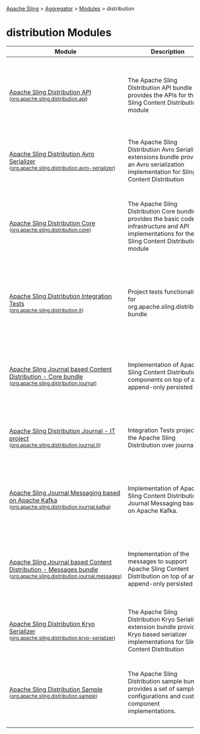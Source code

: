[Apache Sling](https://sling.apache.org) > [Aggregator](https://github.com/apache/sling-aggregator/) > [Modules](https://github.com/apache/sling-aggregator/blob/master/docs/modules.md) > distribution
# distribution Modules

| Module | Description | Module&nbsp;Status | Pull&nbsp;Requests |
|---    |---    |---    |---    |
| [Apache Sling Distribution API](https://github.com/apache/sling-org-apache-sling-distribution-api) <br/> <small>([org.apache.sling.distribution.api](https://search.maven.org/#search%7Cga%7C1%7Cg%3A%22org.apache.sling%22%20a%3A%22org.apache.sling.distribution.apiD%22))</small> |          The Apache Sling Distribution API bundle provides the APIs for the Sling Content Distribution module      | &#32;[![Build Status](https://ci-builds.apache.org/job/Sling/job/modules/job/sling-org-apache-sling-distribution-api/job/master/badge/icon)](https://ci-builds.apache.org/job/Sling/job/modules/job/sling-org-apache-sling-distribution-api/job/master/)&#32;[![Test Status](https://img.shields.io/jenkins/tests.svg?jobUrl=https://ci-builds.apache.org/job/Sling/job/modules/job/sling-org-apache-sling-distribution-api/job/master/)](https://ci-builds.apache.org/job/Sling/job/modules/job/sling-org-apache-sling-distribution-api/job/master/test/?width=800&height=600)&#32;[![Coverage](https://sonarcloud.io/api/project_badges/measure?project=apache_sling-org-apache-sling-distribution-api&metric=coverage)](https://sonarcloud.io/dashboard?id=apache_sling-org-apache-sling-distribution-api)&#32;[![Sonarcloud Status](https://sonarcloud.io/api/project_badges/measure?project=apache_sling-org-apache-sling-distribution-api&metric=alert_status)](https://sonarcloud.io/dashboard?id=apache_sling-org-apache-sling-distribution-api)&#32;[![JavaDoc](https://www.javadoc.io/badge/org.apache.sling/org.apache.sling.distribution.api.svg)](https://www.javadoc.io/doc/org.apache.sling/org-apache-sling-distribution-api)&#32;[![Maven Central](https://maven-badges.herokuapp.com/maven-central/org.apache.sling/org.apache.sling.distribution.api/badge.svg)](https://search.maven.org/#search%7Cga%7C1%7Cg%3A%22org.apache.sling%22%20a%3A%22org.apache.sling.distribution.api%22)&#32;[![Contrib](https://sling.apache.org/badges/status-contrib.svg)](https://github.com/apache/sling-aggregator/blob/master/docs/status/contrib.md)&#32;[![distribution](https://sling.apache.org/badges/group-distribution.svg)](https://github.com/apache/sling-aggregator/blob/master/docs/groups/distribution.md) | &#32;[![Pull Requests](https://img.shields.io/github/issues-pr/apache/sling-org-apache-sling-distribution-api.svg)](https://github.com/apache/sling-org-apache-sling-distribution-api/pulls) |
| [Apache Sling Distribution Avro Serializer](https://github.com/apache/sling-org-apache-sling-distribution-avro-serializer) <br/> <small>([org.apache.sling.distribution.avro-serializer](https://search.maven.org/#search%7Cga%7C1%7Cg%3A%22org.apache.sling%22%20a%3A%22org.apache.sling.distribution.avro-serializerD%22))</small> |          The Apache Sling Distribution Avro Serializer extensions bundle provides an Avro serialization implementation for Sling Content Distribution      | &#32;[![Build Status](https://ci-builds.apache.org/job/Sling/job/modules/job/sling-org-apache-sling-distribution-avro-serializer/job/master/badge/icon)](https://ci-builds.apache.org/job/Sling/job/modules/job/sling-org-apache-sling-distribution-avro-serializer/job/master/)&#32;[![Test Status](https://img.shields.io/jenkins/tests.svg?jobUrl=https://ci-builds.apache.org/job/Sling/job/modules/job/sling-org-apache-sling-distribution-avro-serializer/job/master/)](https://ci-builds.apache.org/job/Sling/job/modules/job/sling-org-apache-sling-distribution-avro-serializer/job/master/test/?width=800&height=600)&#32;[![Coverage](https://sonarcloud.io/api/project_badges/measure?project=apache_sling-org-apache-sling-distribution-avro-serializer&metric=coverage)](https://sonarcloud.io/dashboard?id=apache_sling-org-apache-sling-distribution-avro-serializer)&#32;[![Sonarcloud Status](https://sonarcloud.io/api/project_badges/measure?project=apache_sling-org-apache-sling-distribution-avro-serializer&metric=alert_status)](https://sonarcloud.io/dashboard?id=apache_sling-org-apache-sling-distribution-avro-serializer)&#32;[![Contrib](https://sling.apache.org/badges/status-contrib.svg)](https://github.com/apache/sling-aggregator/blob/master/docs/status/contrib.md)&#32;[![distribution](https://sling.apache.org/badges/group-distribution.svg)](https://github.com/apache/sling-aggregator/blob/master/docs/groups/distribution.md) | &#32;[![Pull Requests](https://img.shields.io/github/issues-pr/apache/sling-org-apache-sling-distribution-avro-serializer.svg)](https://github.com/apache/sling-org-apache-sling-distribution-avro-serializer/pulls) |
| [Apache Sling Distribution Core](https://github.com/apache/sling-org-apache-sling-distribution-core) <br/> <small>([org.apache.sling.distribution.core](https://search.maven.org/#search%7Cga%7C1%7Cg%3A%22org.apache.sling%22%20a%3A%22org.apache.sling.distribution.coreD%22))</small> |          The Apache Sling Distribution Core bundle provides the basic code infrastructure and API implementations for the         Sling Content Distribution module      | &#32;[![Build Status](https://ci-builds.apache.org/job/Sling/job/modules/job/sling-org-apache-sling-distribution-core/job/master/badge/icon)](https://ci-builds.apache.org/job/Sling/job/modules/job/sling-org-apache-sling-distribution-core/job/master/)&#32;[![Test Status](https://img.shields.io/jenkins/tests.svg?jobUrl=https://ci-builds.apache.org/job/Sling/job/modules/job/sling-org-apache-sling-distribution-core/job/master/)](https://ci-builds.apache.org/job/Sling/job/modules/job/sling-org-apache-sling-distribution-core/job/master/test/?width=800&height=600)&#32;[![Coverage](https://sonarcloud.io/api/project_badges/measure?project=apache_sling-org-apache-sling-distribution-core&metric=coverage)](https://sonarcloud.io/dashboard?id=apache_sling-org-apache-sling-distribution-core)&#32;[![Sonarcloud Status](https://sonarcloud.io/api/project_badges/measure?project=apache_sling-org-apache-sling-distribution-core&metric=alert_status)](https://sonarcloud.io/dashboard?id=apache_sling-org-apache-sling-distribution-core)&#32;[![JavaDoc](https://www.javadoc.io/badge/org.apache.sling/org.apache.sling.distribution.core.svg)](https://www.javadoc.io/doc/org.apache.sling/org-apache-sling-distribution-core)&#32;[![Maven Central](https://maven-badges.herokuapp.com/maven-central/org.apache.sling/org.apache.sling.distribution.core/badge.svg)](https://search.maven.org/#search%7Cga%7C1%7Cg%3A%22org.apache.sling%22%20a%3A%22org.apache.sling.distribution.core%22)&#32;[![Contrib](https://sling.apache.org/badges/status-contrib.svg)](https://github.com/apache/sling-aggregator/blob/master/docs/status/contrib.md)&#32;[![distribution](https://sling.apache.org/badges/group-distribution.svg)](https://github.com/apache/sling-aggregator/blob/master/docs/groups/distribution.md) | &#32;[![Pull Requests](https://img.shields.io/github/issues-pr/apache/sling-org-apache-sling-distribution-core.svg)](https://github.com/apache/sling-org-apache-sling-distribution-core/pulls) |
| [Apache Sling Distribution Integration Tests](https://github.com/apache/sling-org-apache-sling-distribution-it) <br/> <small>([org.apache.sling.distribution.it](https://search.maven.org/#search%7Cga%7C1%7Cg%3A%22org.apache.sling%22%20a%3A%22org.apache.sling.distribution.itD%22))</small> |          Project tests functionality for org.apache.sling.distribution bundle      | &#32;[![Build Status](https://ci-builds.apache.org/job/Sling/job/modules/job/sling-org-apache-sling-distribution-it/job/master/badge/icon)](https://ci-builds.apache.org/job/Sling/job/modules/job/sling-org-apache-sling-distribution-it/job/master/)&#32;[![Test Status](https://img.shields.io/jenkins/tests.svg?jobUrl=https://ci-builds.apache.org/job/Sling/job/modules/job/sling-org-apache-sling-distribution-it/job/master/)](https://ci-builds.apache.org/job/Sling/job/modules/job/sling-org-apache-sling-distribution-it/job/master/test/?width=800&height=600)&#32;[![Coverage](https://sonarcloud.io/api/project_badges/measure?project=apache_sling-org-apache-sling-distribution-it&metric=coverage)](https://sonarcloud.io/dashboard?id=apache_sling-org-apache-sling-distribution-it)&#32;[![Sonarcloud Status](https://sonarcloud.io/api/project_badges/measure?project=apache_sling-org-apache-sling-distribution-it&metric=alert_status)](https://sonarcloud.io/dashboard?id=apache_sling-org-apache-sling-distribution-it)&#32;[![JavaDoc](https://www.javadoc.io/badge/org.apache.sling/org.apache.sling.distribution.it.svg)](https://www.javadoc.io/doc/org.apache.sling/org-apache-sling-distribution-it)&#32;[![Maven Central](https://maven-badges.herokuapp.com/maven-central/org.apache.sling/org.apache.sling.distribution.it/badge.svg)](https://search.maven.org/#search%7Cga%7C1%7Cg%3A%22org.apache.sling%22%20a%3A%22org.apache.sling.distribution.it%22)&#32;[![Contrib](https://sling.apache.org/badges/status-contrib.svg)](https://github.com/apache/sling-aggregator/blob/master/docs/status/contrib.md)&#32;[![distribution](https://sling.apache.org/badges/group-distribution.svg)](https://github.com/apache/sling-aggregator/blob/master/docs/groups/distribution.md) | &#32;[![Pull Requests](https://img.shields.io/github/issues-pr/apache/sling-org-apache-sling-distribution-it.svg)](https://github.com/apache/sling-org-apache-sling-distribution-it/pulls) |
| [Apache Sling Journal based Content Distribution - Core bundle](https://github.com/apache/sling-org-apache-sling-distribution-journal) <br/> <small>([org.apache.sling.distribution.journal](https://search.maven.org/#search%7Cga%7C1%7Cg%3A%22org.apache.sling%22%20a%3A%22org.apache.sling.distribution.journalD%22))</small> | Implementation of Apache Sling Content Distribution components on top of an append-only persisted log | &#32;[![Build Status](https://ci-builds.apache.org/job/Sling/job/modules/job/sling-org-apache-sling-distribution-journal/job/master/badge/icon)](https://ci-builds.apache.org/job/Sling/job/modules/job/sling-org-apache-sling-distribution-journal/job/master/)&#32;[![Test Status](https://img.shields.io/jenkins/tests.svg?jobUrl=https://ci-builds.apache.org/job/Sling/job/modules/job/sling-org-apache-sling-distribution-journal/job/master/)](https://ci-builds.apache.org/job/Sling/job/modules/job/sling-org-apache-sling-distribution-journal/job/master/test/?width=800&height=600)&#32;[![Coverage](https://sonarcloud.io/api/project_badges/measure?project=apache_sling-org-apache-sling-distribution-journal&metric=coverage)](https://sonarcloud.io/dashboard?id=apache_sling-org-apache-sling-distribution-journal)&#32;[![Sonarcloud Status](https://sonarcloud.io/api/project_badges/measure?project=apache_sling-org-apache-sling-distribution-journal&metric=alert_status)](https://sonarcloud.io/dashboard?id=apache_sling-org-apache-sling-distribution-journal)&#32;[![JavaDoc](https://www.javadoc.io/badge/org.apache.sling/org.apache.sling.distribution.journal.svg)](https://www.javadoc.io/doc/org.apache.sling/org-apache-sling-distribution-journal)&#32;[![Maven Central](https://maven-badges.herokuapp.com/maven-central/org.apache.sling/org.apache.sling.distribution.journal/badge.svg)](https://search.maven.org/#search%7Cga%7C1%7Cg%3A%22org.apache.sling%22%20a%3A%22org.apache.sling.distribution.journal%22)&#32;[![distribution](https://sling.apache.org/badges/group-distribution.svg)](https://github.com/apache/sling-aggregator/blob/master/docs/groups/distribution.md) | &#32;[![Pull Requests](https://img.shields.io/github/issues-pr/apache/sling-org-apache-sling-distribution-journal.svg)](https://github.com/apache/sling-org-apache-sling-distribution-journal/pulls) |
| [Apache Sling Distribution Journal - IT project](https://github.com/apache/sling-org-apache-sling-distribution-journal-it) <br/> <small>([org.apache.sling.distribution.journal.it](https://search.maven.org/#search%7Cga%7C1%7Cg%3A%22org.apache.sling%22%20a%3A%22org.apache.sling.distribution.journal.itD%22))</small> |          Integration Tests project for the Apache Sling Distribution over journal      | &#32;[![Build Status](https://ci-builds.apache.org/job/Sling/job/modules/job/sling-org-apache-sling-distribution-journal-it/job/master/badge/icon)](https://ci-builds.apache.org/job/Sling/job/modules/job/sling-org-apache-sling-distribution-journal-it/job/master/)&#32;[![Sonarcloud Status](https://sonarcloud.io/api/project_badges/measure?project=apache_sling-org-apache-sling-distribution-journal-it&metric=alert_status)](https://sonarcloud.io/dashboard?id=apache_sling-org-apache-sling-distribution-journal-it)&#32;[![JavaDoc](https://www.javadoc.io/badge/org.apache.sling/org.apache.sling.distribution.journal.it.svg)](https://www.javadoc.io/doc/org.apache.sling/org-apache-sling-distribution-journal-it)&#32;[![Maven Central](https://maven-badges.herokuapp.com/maven-central/org.apache.sling/org.apache.sling.distribution.journal.it/badge.svg)](https://search.maven.org/#search%7Cga%7C1%7Cg%3A%22org.apache.sling%22%20a%3A%22org.apache.sling.distribution.journal.it%22)&#32;[![distribution](https://sling.apache.org/badges/group-distribution.svg)](https://github.com/apache/sling-aggregator/blob/master/docs/groups/distribution.md) | &#32;[![Pull Requests](https://img.shields.io/github/issues-pr/apache/sling-org-apache-sling-distribution-journal-it.svg)](https://github.com/apache/sling-org-apache-sling-distribution-journal-it/pulls) |
| [Apache Sling Journal Messaging based on Apache Kafka](https://github.com/apache/sling-org-apache-sling-distribution-journal-kafka) <br/> <small>([org.apache.sling.distribution.journal.kafka](https://search.maven.org/#search%7Cga%7C1%7Cg%3A%22org.apache.sling%22%20a%3A%22org.apache.sling.distribution.journal.kafkaD%22))</small> | Implementation of Apache Sling Content Distribution Journal Messaging based on Apache Kafka. | &#32;[![Build Status](https://ci-builds.apache.org/job/Sling/job/modules/job/sling-org-apache-sling-distribution-journal-kafka/job/master/badge/icon)](https://ci-builds.apache.org/job/Sling/job/modules/job/sling-org-apache-sling-distribution-journal-kafka/job/master/)&#32;[![Test Status](https://img.shields.io/jenkins/tests.svg?jobUrl=https://ci-builds.apache.org/job/Sling/job/modules/job/sling-org-apache-sling-distribution-journal-kafka/job/master/)](https://ci-builds.apache.org/job/Sling/job/modules/job/sling-org-apache-sling-distribution-journal-kafka/job/master/test/?width=800&height=600)&#32;[![Coverage](https://sonarcloud.io/api/project_badges/measure?project=apache_sling-org-apache-sling-distribution-journal-kafka&metric=coverage)](https://sonarcloud.io/dashboard?id=apache_sling-org-apache-sling-distribution-journal-kafka)&#32;[![Sonarcloud Status](https://sonarcloud.io/api/project_badges/measure?project=apache_sling-org-apache-sling-distribution-journal-kafka&metric=alert_status)](https://sonarcloud.io/dashboard?id=apache_sling-org-apache-sling-distribution-journal-kafka)&#32;[![JavaDoc](https://www.javadoc.io/badge/org.apache.sling/org.apache.sling.distribution.journal.kafka.svg)](https://www.javadoc.io/doc/org.apache.sling/org-apache-sling-distribution-journal-kafka)&#32;[![Maven Central](https://maven-badges.herokuapp.com/maven-central/org.apache.sling/org.apache.sling.distribution.journal.kafka/badge.svg)](https://search.maven.org/#search%7Cga%7C1%7Cg%3A%22org.apache.sling%22%20a%3A%22org.apache.sling.distribution.journal.kafka%22)&#32;[![distribution](https://sling.apache.org/badges/group-distribution.svg)](https://github.com/apache/sling-aggregator/blob/master/docs/groups/distribution.md) | &#32;[![Pull Requests](https://img.shields.io/github/issues-pr/apache/sling-org-apache-sling-distribution-journal-kafka.svg)](https://github.com/apache/sling-org-apache-sling-distribution-journal-kafka/pulls) |
| [Apache Sling Journal based Content Distribution - Messages bundle](https://github.com/apache/sling-org-apache-sling-distribution-journal-messages) <br/> <small>([org.apache.sling.distribution.journal.messages](https://search.maven.org/#search%7Cga%7C1%7Cg%3A%22org.apache.sling%22%20a%3A%22org.apache.sling.distribution.journal.messagesD%22))</small> | Implementation of the messages to support Apache Sling Content Distribution on top of an append-only persisted log | &#32;[![Build Status](https://ci-builds.apache.org/job/Sling/job/modules/job/sling-org-apache-sling-distribution-journal-messages/job/master/badge/icon)](https://ci-builds.apache.org/job/Sling/job/modules/job/sling-org-apache-sling-distribution-journal-messages/job/master/)&#32;[![Test Status](https://img.shields.io/jenkins/tests.svg?jobUrl=https://ci-builds.apache.org/job/Sling/job/modules/job/sling-org-apache-sling-distribution-journal-messages/job/master/)](https://ci-builds.apache.org/job/Sling/job/modules/job/sling-org-apache-sling-distribution-journal-messages/job/master/test/?width=800&height=600)&#32;[![Coverage](https://sonarcloud.io/api/project_badges/measure?project=apache_sling-org-apache-sling-distribution-journal-messages&metric=coverage)](https://sonarcloud.io/dashboard?id=apache_sling-org-apache-sling-distribution-journal-messages)&#32;[![Sonarcloud Status](https://sonarcloud.io/api/project_badges/measure?project=apache_sling-org-apache-sling-distribution-journal-messages&metric=alert_status)](https://sonarcloud.io/dashboard?id=apache_sling-org-apache-sling-distribution-journal-messages)&#32;[![JavaDoc](https://www.javadoc.io/badge/org.apache.sling/org.apache.sling.distribution.journal.messages.svg)](https://www.javadoc.io/doc/org.apache.sling/org-apache-sling-distribution-journal-messages)&#32;[![Maven Central](https://maven-badges.herokuapp.com/maven-central/org.apache.sling/org.apache.sling.distribution.journal.messages/badge.svg)](https://search.maven.org/#search%7Cga%7C1%7Cg%3A%22org.apache.sling%22%20a%3A%22org.apache.sling.distribution.journal.messages%22)&#32;[![distribution](https://sling.apache.org/badges/group-distribution.svg)](https://github.com/apache/sling-aggregator/blob/master/docs/groups/distribution.md) | &#32;[![Pull Requests](https://img.shields.io/github/issues-pr/apache/sling-org-apache-sling-distribution-journal-messages.svg)](https://github.com/apache/sling-org-apache-sling-distribution-journal-messages/pulls) |
| [Apache Sling Distribution Kryo Serializer](https://github.com/apache/sling-org-apache-sling-distribution-kryo-serializer) <br/> <small>([org.apache.sling.distribution.kryo-serializer](https://search.maven.org/#search%7Cga%7C1%7Cg%3A%22org.apache.sling%22%20a%3A%22org.apache.sling.distribution.kryo-serializerD%22))</small> |          The Apache Sling Distribution Kryo Serializer extension bundle provides a Kryo based serializer implementations for Sling Content Distribution      | &#32;[![Build Status](https://ci-builds.apache.org/job/Sling/job/modules/job/sling-org-apache-sling-distribution-kryo-serializer/job/master/badge/icon)](https://ci-builds.apache.org/job/Sling/job/modules/job/sling-org-apache-sling-distribution-kryo-serializer/job/master/)&#32;[![Test Status](https://img.shields.io/jenkins/tests.svg?jobUrl=https://ci-builds.apache.org/job/Sling/job/modules/job/sling-org-apache-sling-distribution-kryo-serializer/job/master/)](https://ci-builds.apache.org/job/Sling/job/modules/job/sling-org-apache-sling-distribution-kryo-serializer/job/master/test/?width=800&height=600)&#32;[![Coverage](https://sonarcloud.io/api/project_badges/measure?project=apache_sling-org-apache-sling-distribution-kryo-serializer&metric=coverage)](https://sonarcloud.io/dashboard?id=apache_sling-org-apache-sling-distribution-kryo-serializer)&#32;[![Sonarcloud Status](https://sonarcloud.io/api/project_badges/measure?project=apache_sling-org-apache-sling-distribution-kryo-serializer&metric=alert_status)](https://sonarcloud.io/dashboard?id=apache_sling-org-apache-sling-distribution-kryo-serializer)&#32;[![Contrib](https://sling.apache.org/badges/status-contrib.svg)](https://github.com/apache/sling-aggregator/blob/master/docs/status/contrib.md)&#32;[![distribution](https://sling.apache.org/badges/group-distribution.svg)](https://github.com/apache/sling-aggregator/blob/master/docs/groups/distribution.md) | &#32;[![Pull Requests](https://img.shields.io/github/issues-pr/apache/sling-org-apache-sling-distribution-kryo-serializer.svg)](https://github.com/apache/sling-org-apache-sling-distribution-kryo-serializer/pulls) |
| [Apache Sling Distribution Sample](https://github.com/apache/sling-org-apache-sling-distribution-sample) <br/> <small>([org.apache.sling.distribution.sample](https://search.maven.org/#search%7Cga%7C1%7Cg%3A%22org.apache.sling%22%20a%3A%22org.apache.sling.distribution.sampleD%22))</small> |          The Apache Sling Distribution sample bundle provides a set of sample configurations and custom component implementations.      | &#32;[![Build Status](https://ci-builds.apache.org/job/Sling/job/modules/job/sling-org-apache-sling-distribution-sample/job/master/badge/icon)](https://ci-builds.apache.org/job/Sling/job/modules/job/sling-org-apache-sling-distribution-sample/job/master/)&#32;[![Coverage](https://sonarcloud.io/api/project_badges/measure?project=apache_sling-org-apache-sling-distribution-sample&metric=coverage)](https://sonarcloud.io/dashboard?id=apache_sling-org-apache-sling-distribution-sample)&#32;[![Sonarcloud Status](https://sonarcloud.io/api/project_badges/measure?project=apache_sling-org-apache-sling-distribution-sample&metric=alert_status)](https://sonarcloud.io/dashboard?id=apache_sling-org-apache-sling-distribution-sample)&#32;[![JavaDoc](https://www.javadoc.io/badge/org.apache.sling/org.apache.sling.distribution.sample.svg)](https://www.javadoc.io/doc/org.apache.sling/org-apache-sling-distribution-sample)&#32;[![Maven Central](https://maven-badges.herokuapp.com/maven-central/org.apache.sling/org.apache.sling.distribution.sample/badge.svg)](https://search.maven.org/#search%7Cga%7C1%7Cg%3A%22org.apache.sling%22%20a%3A%22org.apache.sling.distribution.sample%22)&#32;[![Contrib](https://sling.apache.org/badges/status-contrib.svg)](https://github.com/apache/sling-aggregator/blob/master/docs/status/contrib.md)&#32;[![distribution](https://sling.apache.org/badges/group-distribution.svg)](https://github.com/apache/sling-aggregator/blob/master/docs/groups/distribution.md) | &#32;[![Pull Requests](https://img.shields.io/github/issues-pr/apache/sling-org-apache-sling-distribution-sample.svg)](https://github.com/apache/sling-org-apache-sling-distribution-sample/pulls) |